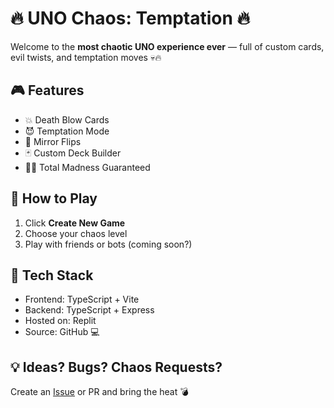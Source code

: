 # 🔥 UNO Chaos: Temptation 🔥

Welcome to the **most chaotic UNO experience ever** — full of custom cards, evil twists, and temptation moves 💀🔥

## 🎮 Features
- 💥 Death Blow Cards
- 😈 Temptation Mode
- 🔁 Mirror Flips
- 🃏 Custom Deck Builder
- 😵‍💫 Total Madness Guaranteed

## 🚀 How to Play
1. Click **Create New Game**
2. Choose your chaos level
3. Play with friends or bots (coming soon?)

## 👾 Tech Stack
- Frontend: TypeScript + Vite
- Backend: TypeScript + Express
- Hosted on: Replit
- Source: GitHub 💻

## 💡 Ideas? Bugs? Chaos Requests?
Create an [Issue](https://github.com/DavidTheCoolGuy517/UNO-Chaos-Temptation-Version-1/issues) or PR and bring the heat 💣
